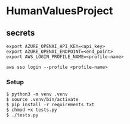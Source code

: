 HumanValuesProject
===================

## secrets 

```
export AZURE_OPENAI_API_KEY=<api_key>
export AZURE_OPENAI_ENDPOINT=<end_point>
export AWS_LOGIN_PROFILE_NAME=<profile-name>

aws sso login --profile <profile-name>
```

### Setup 

```
$ python3 -m venv .venv
$ source .venv/bin/activate
$ pip install -r requirements.txt
$ chmod +x tests.py 
$ ./tests.py 
``` 

